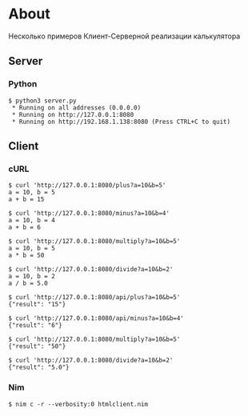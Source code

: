 # About
Несколько примеров Клиент-Серверной реализации калькулятора

## Server

### Python

```console
$ python3 server.py
 * Running on all addresses (0.0.0.0)
 * Running on http://127.0.0.1:8080
 * Running on http://192.168.1.138:8080 (Press CTRL+C to quit)
```

## Client

### cURL

```console
$ curl 'http://127.0.0.1:8080/plus?a=10&b=5'
a = 10, b = 5
a + b = 15

$ curl 'http://127.0.0.1:8080/minus?a=10&b=4'
a = 10, b = 4
a + b = 6

$ curl 'http://127.0.0.1:8080/multiply?a=10&b=5'
a = 10, b = 5
a * b = 50

$ curl 'http://127.0.0.1:8080/divide?a=10&b=2'
a = 10, b = 2
a / b = 5.0

$ curl 'http://127.0.0.1:8080/api/plus?a=10&b=5'
{"result": "15"}

$ curl 'http://127.0.0.1:8080/api/minus?a=10&b=4'
{"result": "6"}

$ curl 'http://127.0.0.1:8080/multiply?a=10&b=5'
{"result": "50"}

$ curl 'http://127.0.0.1:8080/divide?a=10&b=2'
{"result": "5.0"}
```
### Nim
```console
$ nim c -r --verbosity:0 htmlclient.nim
```
